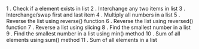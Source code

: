 1 . Check if a element exists in list
2 . Interchange any two items in list
3 . Interchange/swap first and last item 
4 . Multiply all numbers in a list
5 . Reverse the list using reverse() function
6 . Reverse the list using reversed() function
7 . Reverse a list using slicing
8 . Find the smallest number in a list
9 . Find the smallest number in a list using min() method
10 . Sum of all elements using sum() method
11 . Sum of all elements in a list
